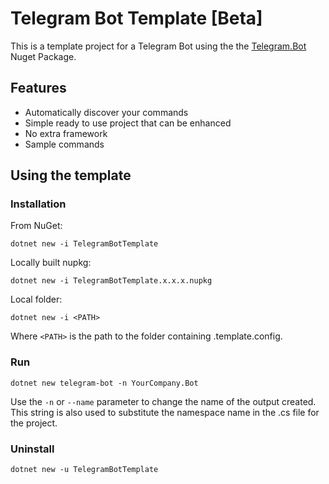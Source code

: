 # Telegram Bot Template [Beta]

This is a template project for a Telegram Bot using the the [Telegram.Bot](https://github.com/TelegramBots/telegram.bot) Nuget Package.

## Features

- Automatically discover your commands
- Simple ready to use project that can be enhanced
- No extra framework
- Sample commands

## Using the template

### Installation

From NuGet:

```
dotnet new -i TelegramBotTemplate
```

Locally built nupkg:

```
dotnet new -i TelegramBotTemplate.x.x.x.nupkg
```

Local folder:

```
dotnet new -i <PATH>
```

Where `<PATH>` is the path to the folder containing .template.config.

### Run

```
dotnet new telegram-bot -n YourCompany.Bot
```

Use the `-n` or `--name` parameter to change the name of the output created. This string is also used to substitute the namespace name in the .cs file for the project.

### Uninstall

```
dotnet new -u TelegramBotTemplate
```
